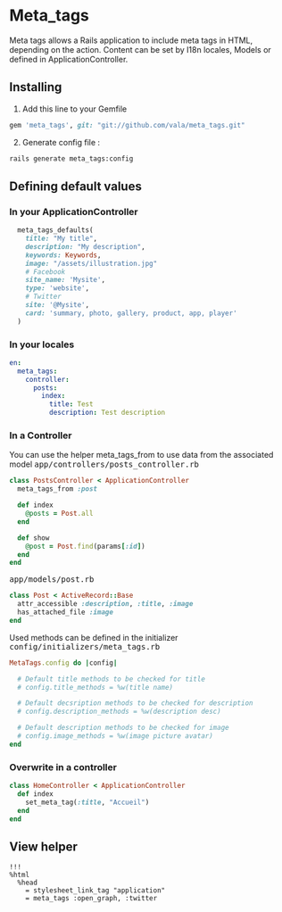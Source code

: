 # Meta_tags

Meta tags allows a Rails application to include meta tags in HTML, depending on the action. Content can be set by I18n locales, Models or defined in ApplicationController.

## Installing

1. Add this line to your Gemfile
```ruby
gem 'meta_tags', git: "git://github.com/vala/meta_tags.git"
```

2. Generate config file :
```bash
rails generate meta_tags:config
```

## Defining default values
### In your ApplicationController
```ruby
  meta_tags_defaults(
    title: "My title",
    description: "My description",
    keywords: Keywords,
    image: "/assets/illustration.jpg"
    # Facebook
    site_name: 'Mysite',
    type: 'website',
    # Twitter
    site: '@Mysite',
    card: 'summary, photo, gallery, product, app, player'
  )
```

### In your locales
```yaml
en:
  meta_tags:
    controller:
      posts:
        index:
          title: Test
          description: Test description
```

### In a Controller
You can use the helper meta_tags_from to use data from the associated model
<tt>app/controllers/posts_controller.rb</tt>
```ruby
class PostsController < ApplicationController
  meta_tags_from :post

  def index
    @posts = Post.all
  end

  def show
    @post = Post.find(params[:id])
  end
end
```

<tt>app/models/post.rb</tt>
```ruby
class Post < ActiveRecord::Base
  attr_accessible :description, :title, :image
  has_attached_file :image
end
```

Used methods can be defined in the initializer <tt>config/initializers/meta_tags.rb</tt>
```ruby
MetaTags.config do |config|

  # Default title methods to be checked for title
  # config.title_methods = %w(title name)

  # Default decsription methods to be checked for description
  # config.description_methods = %w(description desc)

  # Default description methods to be checked for image
  # config.image_methods = %w(image picture avatar)
end
```


### Overwrite in a controller
```ruby
class HomeController < ApplicationController
  def index
    set_meta_tag(:title, "Accueil")
  end
end
```

## View helper
```haml
!!!
%html
  %head
    = stylesheet_link_tag "application"
    = meta_tags :open_graph, :twitter
```

